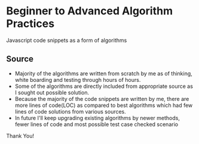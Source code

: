 
# Beginner to Advanced Algorithm Practices
Javascript code snippets as a form of algorithms

## Source
- Majority of the algorithms are written from scratch by me as of thinking, white boarding and testing through hours of hours.
- Some of the algorithms are directly included from appropriate source as I sought out possible solution.
- Because the majority of the code snippets are written by me, there are more lines of code(LOC) as compared to best algorithms which had few lines of code solutions from various sources.
- In future I'll keep upgrading existing algorithms by newer methods, fewer lines of code and most possible test case checked scenario

Thank You!
